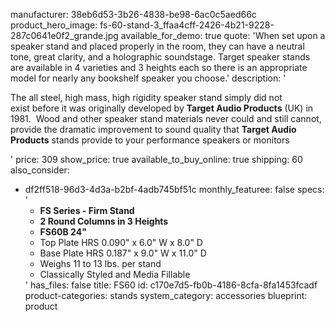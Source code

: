 manufacturer: 38eb6d53-3b26-4838-be98-6ac0c5aed66c
product_hero_image: fs-60-stand-3_ffaa4cff-2426-4b21-9228-287c0641e0f2_grande.jpg
available_for_demo: true
quote: 'When set upon a speaker stand and placed properly in the room, they can have a neutral tone, great clarity, and a holographic soundstage. Target speaker stands are available in 4 varieties and 3 heights each so there is an appropriate model for nearly any bookshelf speaker you choose.'
description: '<p>The all steel, high mass, high rigidity speaker stand simply&nbsp;did not exist&nbsp;before it was originally developed by&nbsp;<strong>Target Audio&nbsp;Products</strong>&nbsp;(UK) in 1981. &nbsp;Wood and&nbsp;other speaker stand materials never could and still cannot, provide the dramatic improvement&nbsp;to sound quality that&nbsp;<strong>Target Audio Products</strong>&nbsp;stands provide&nbsp;to your performance speakers or monitors</p>'
price: 309
show_price: true
available_to_buy_online: true
shipping: 60
also_consider:
  - df2ff518-96d3-4d3a-b2bf-4adb745bf51c
monthly_featuree: false
specs: '<ul><li><b>FS</b><b>&nbsp;Series -&nbsp;</b><b>Firm Stand</b><br></li><li><b>2 Round Columns in 3 Heights</b><br></li><li><strong>FS60B 24"</strong><br></li><li>Top&nbsp;Plate HRS 0.090" x 6.0" W x 8.0" D<br></li><li>Base&nbsp;Plate HRS 0.187" x 9.0" W x 11.0" D<br></li><li>Weighs 11 to 13 lbs. per stand<br></li><li>Classically Styled&nbsp;and Media Fillable<br></li></ul>'
has_files: false
title: FS60
id: c170e7d5-fb0b-4186-8cfa-8fa1453fcadf
product-categories: stands
system_category: accessories
blueprint: product
